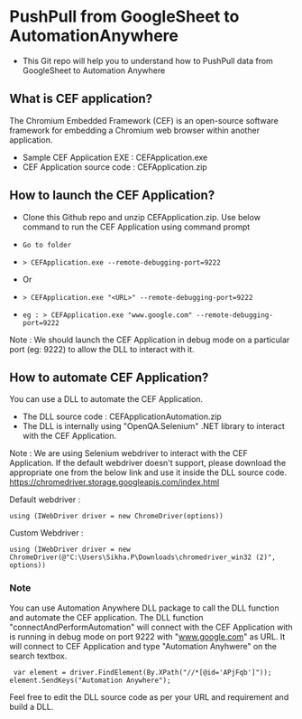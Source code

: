# PushPull from GoogleSheet to AutomationAnywhere
- This Git repo will help you to understand how to PushPull data from GoogleSheet to Automation Anywhere

## What is CEF application?
The Chromium Embedded Framework (CEF) is an open-source software framework for embedding a Chromium web browser within another application.

- Sample CEF Application EXE : CEFApplication.exe
- CEF Application source code : CEFApplication.zip
## How to launch the CEF Application?
- Clone this Github repo and unzip CEFApplication.zip. Use below command to run the CEF Application using command prompt
-     Go to folder
-     > CEFApplication.exe --remote-debugging-port=9222

- Or
-     > CEFApplication.exe "<URL>" --remote-debugging-port=9222
-     eg : > CEFApplication.exe "www.google.com" --remote-debugging-port=9222
Note : We should launch the CEF Application in debug mode on a particular port (eg: 9222) to allow the DLL to interact with it. 

## How to automate CEF Application?
 You can use a DLL to automate the CEF Application.
 
- The DLL source code : CEFApplicationAutomation.zip
- The DLL is internally using "OpenQA.Selenium" .NET library to interact with the CEF Application.


Note : We are using Selenium webdriver to interact with the CEF Application. If the default webdriver doesn't support, please download the appropriate one from the below link and use it inside the DLL source code. 
https://chromedriver.storage.googleapis.com/index.html

Default webdriver :  

`using (IWebDriver driver = new ChromeDriver(options))`

Custom Webdriver :  
       
`using (IWebDriver driver = new ChromeDriver(@"C:\Users\Sikha.P\Downloads\chromedriver_win32 (2)", options))`

### Note
You can use Automation Anywhere DLL package to call the DLL function and automate the CEF application. The DLL function  "connectAndPerformAutomation" will connect with the CEF Application with is running in debug mode on port 9222 with "www.google.com" as URL. It will connect to CEF Application and type "Automation Anyhwere" on the search textbox.


 ` var element = driver.FindElement(By.XPath("//*[@id='APjFqb']"));
   element.SendKeys("Automation Anywhere");`
                
Feel free to edit the DLL source code as per your URL and requirement and build a DLL. 
